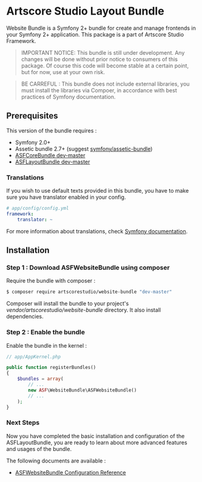 # Artscore Studio Layout Bundle

Website Bundle is a Symfony 2+ bundle for create and manage frontends in your Symfony 2+ application. This package is a part of Artscore Studio Framework.

> IMPORTANT NOTICE: This bundle is still under development. Any changes will be done without prior notice to consumers of this package. Of course this code will become stable at a certain point, but for now, use at your own risk.

> BE CARREFUL : This bundle does not include external libraries, you must install the libraries via Compoer, in accordance with best practices of Symfony documentation.
 
## Prerequisites

This version of the bundle requires :
* Symfony 2.0+
* Assetic bundle 2.7+ (suggest [symfony/assetic-bundle](https://packagist.org/packages/symfony/assetic-bundle))
* [ASFCoreBundle dev-master](https://github.com/artscorestudio/core-bundle)
* [ASFLayoutBundle dev-master](https://github.com/artscorestudio/layout-bundle)

### Translations

If you wish to use default texts provided in this bundle, you have to make sure you have translator enabled in your config.

```yaml
# app/config/config.yml
framework:
    translator: ~
```

For more information about translations, check [Symfony documentation](https://symfony.com/doc/current/book/translation.html).

## Installation

### Step 1 : Download ASFWebsiteBundle using composer

Require the bundle with composer :

```bash
$ composer require artscorestudio/website-bundle "dev-master"
```

Composer will install the bundle to your project's *vendor/artscorestudio/website-bundle* directory. It also install dependencies. 

### Step 2 : Enable the bundle

Enable the bundle in the kernel :

```php
// app/AppKernel.php

public function registerBundles()
{
	$bundles = array(
		// ...
		new ASF\WebsiteBundle\ASFWebsiteBundle()
		// ...
	);
}
```

### Next Steps

Now you have completed the basic installation and configuration of the ASFLayoutBundle, you are ready to learn about more advanced features and usages of the bundle.

The following documents are available :
* [ASFWebsiteBundle Configuration Reference](configuration.md)